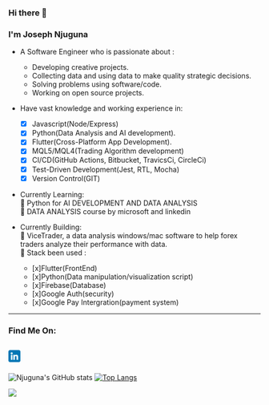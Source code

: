 ### Hi there 👋

### I'm Joseph Njuguna

- A Software Engineer who is passionate about :
    - Developing creative projects.
    - Collecting data and using data to make quality strategic decisions.
    - Solving problems using software/code.
    - Working on open source projects.

- Have vast knowledge and working experience in:
  - [x] Javascript(Node/Express)
  - [x] Python(Data Analysis and AI development).
  - [x] Flutter(Cross-Platform App Development).
  - [x] MQL5/MQL4(Trading Algorithm development)
  - [x] CI/CD(GitHub Actions, Bitbucket, TravicsCi, CircleCi)
  - [x] Test-Driven Development(Jest, RTL, Mocha)
  - [x] Version Control(GIT)
  
- Currently Learning:<br>
  🌱 Python for AI DEVELOPMENT AND DATA ANALYSIS <br/>
  🌱 DATA ANALYSIS course by microsoft and linkedin <br/>
  
- Currently Building:<br>
  🌱 ViceTrader, a data analysis windows/mac software to help forex traders analyze their performance with data.<br/>
  🌱 Stack been used :
  - [x]Flutter(FrontEnd)
  - [x]Python(Data manipulation/visualization script)
  - [x]Firebase(Database)
  - [x]Google Auth(security)
  - [x]Google Pay Intergration(payment system)

---
### Find Me On:
## [<img alt="LinkedIn Img" width="24" src="images/linkedin.png"/>](https://www.linkedin.com/in/joseph-njuguna-884232174/) 
![Njuguna's GitHub stats](https://github-readme-stats.vercel.app/api?username=JosephNjuguna&show_icons=true&theme=radical) 
[![Top Langs](https://github-readme-stats.vercel.app/api/top-langs/?username=JosephNjuguna&langs_count=6)](https://github.com/JosephNjuguna/github-readme-stats)</p>
<img src="https://github-readme-streak-stats.herokuapp.com?user=JosephNjuguna&theme=jolly" width="780">
